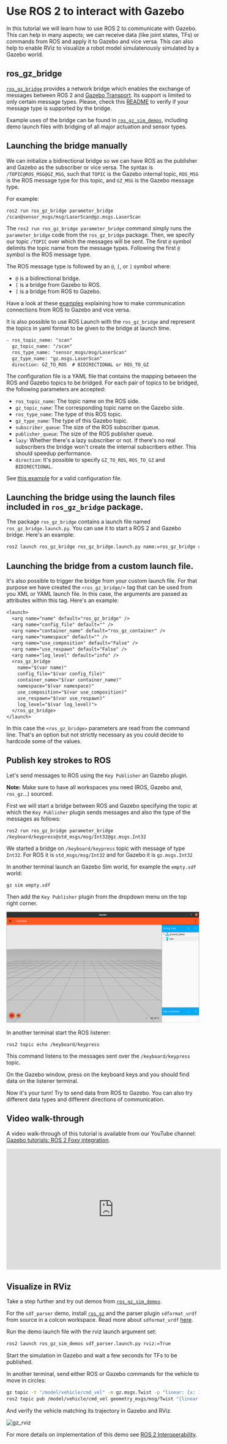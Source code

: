 # Use ROS 2 to interact with Gazebo

In this tutorial we will learn how to use ROS 2 to communicate with Gazebo. 
This can help in many aspects; we can receive data (like joint states, TFs) or commands
from ROS and apply it to Gazebo and vice versa. This can also help to enable RViz to visualize a robot model
simulatenously simulated by a Gazebo world.

## ros_gz_bridge

[`ros_gz_bridge`](https://github.com/gazebosim/ros_gz) provides a network bridge which enables the exchange of messages between ROS 2 and [Gazebo Transport](https://github.com/gazebosim/gz-transport). Its support is limited to only certain message types. Please, check this [README](https://github.com/gazebosim/ros_gz/blob/ros2/ros_gz_bridge/README.md) to verify if your message type is supported by the bridge.

Example uses of the bridge can be found in [`ros_gz_sim_demos`](https://github.com/gazebosim/ros_gz/tree/ros2/ros_gz_sim_demos), including demo launch files with bridging of all major actuation and sensor types.

## Launching the bridge manually

We can initialize a bidirectional bridge so we can have ROS as the publisher and Gazebo as the subscriber or vice versa. The syntax is `/TOPIC@ROS_MSG@GZ_MSG`, such that `TOPIC` is the Gazebo internal topic, `ROS_MSG` is the ROS message type for this topic, and `GZ_MSG` is the Gazebo message type.

For example:

```
ros2 run ros_gz_bridge parameter_bridge /scan@sensor_msgs/msg/LaserScan@gz.msgs.LaserScan
```

The `ros2 run ros_gz_bridge parameter_bridge` command simply runs the `parameter_bridge` code from the `ros_gz_bridge` package. Then, we specify our topic `/TOPIC` over which the messages will be sent. The first `@` symbol delimits the topic name from the message types. Following the first `@` symbol is the ROS message type.

The ROS message type is followed by an `@`, `[`, or `]` symbol where:

* `@`  is a bidirectional bridge.
* `[`  is a bridge from Gazebo to ROS.
* `]`  is a bridge from ROS to Gazebo.

Have a look at these [examples]( https://github.com/gazebosim/ros_gz/blob/ros2/ros_gz_bridge/README.md#example-1a-gazebo-transport-talker-and-ros-2-listener)
explaining how to make communication connections from ROS to Gazebo and vice versa.

It is also possible to use ROS Launch with the `ros_gz_bridge` and represent the topics in yaml format to be given to the bridge at launch time.

```
- ros_topic_name: "scan"
  gz_topic_name: "/scan"
  ros_type_name: "sensor_msgs/msg/LaserScan"
  gz_type_name: "gz.msgs.LaserScan"
  direction: GZ_TO_ROS  # BIDIRECTIONAL or ROS_TO_GZ
```

The configuration file is a YAML file that contains the mapping between the ROS
and Gazebo topics to be bridged. For each pair of topics to be bridged, the
following parameters are accepted:

* `ros_topic_name`: The topic name on the ROS side.
* `gz_topic_name`: The corresponding topic name on the Gazebo side.
* `ros_type_name`: The type of this ROS topic.
* `gz_type_name`: The type of this Gazebo topic.
* `subscriber_queue`: The size of the ROS subscriber queue.
* `publisher_queue`: The size of the ROS publisher queue.
* `lazy`: Whether there's a lazy subscriber or not. If there's no real
subscribers the bridge won't create the internal subscribers either. This should
speedup performance.
* `direction`: It's possible to specify `GZ_TO_ROS`, `ROS_TO_GZ` and
`BIDIRECTIONAL`.

See [this example](https://github.com/gazebosim/ros_gz/blob/ros2/ros_gz_bridge/test/config/full.yaml)
for a valid configuration file.


## Launching the bridge using the launch files included in `ros_gz_bridge` package.

The package `ros_gz_bridge` contains a launch file named
`ros_gz_bridge.launch.py`. You can use it to start a ROS 2 and Gazebo bridge.
Here's an example:

```bash
ros2 launch ros_gz_bridge ros_gz_bridge.launch.py name:=ros_gz_bridge config_file:=<path_to_your_YAML_file>
```

## Launching the bridge from a custom launch file.

It's also possible to trigger the bridge from your custom launch file. For that
purpose we have created the `<ros_gz_bridge/>` tag that can be used from you
XML or YAML launch file. In this case, the arguments are passed as attributes
within this tag. Here's an example:

```
<launch>
  <arg name="name" default="ros_gz_bridge" />
  <arg name="config_file" default="" />
  <arg name="container_name" default="ros_gz_container" />
  <arg name="namespace" default="" />
  <arg name="use_composition" default="False" />
  <arg name="use_respawn" default="False" />
  <arg name="log_level" default="info" />
  <ros_gz_bridge 
    name="$(var name)"
    config_file="$(var config_file)"
    container_name="$(var container_name)"
    namespace="$(var namespace)"
    use_composition="$(var use_composition)"
    use_respawn="$(var use_respawn)"
    log_level="$(var log_level)">
  </ros_gz_bridge>
</launch>
```

In this case the `<ros_gz_bridge>` parameters are read from the command line.
That's an option but not strictly necessary as you could decide to hardcode some
of the values.

## Publish key strokes to ROS

Let's send messages to ROS using the `Key Publisher` an Gazebo plugin.

**Note:** Make sure to have all workspaces you need (ROS, Gazebo and, `ros_gz`...) sourced.


First we will start a bridge between ROS and Gazebo specifying the topic
at which the `Key Publisher` plugin sends messages and also the type
of the messages as follows:

```
ros2 run ros_gz_bridge parameter_bridge /keyboard/keypress@std_msgs/msg/Int32@gz.msgs.Int32
```

We started a bridge on `/keyboard/keypress` topic with message of type `Int32`.
For ROS it is `std_msgs/msg/Int32` and for Gazebo it is `gz.msgs.Int32`

In another terminal launch an Gazebo Sim world, for example the `empty.sdf` world:

```
gz sim empty.sdf
```

Then add the `Key Publisher` plugin from the dropdown menu on the top right corner.

![empty_world_with_KeyPublisher](tutorials/ros2_integration/empty_world.png)

In another terminal start the ROS listener:

```
ros2 topic echo /keyboard/keypress
```

This command listens to the messages sent over the `/keyboard/keypress` topic.

On the Gazebo window, press on the keyboard keys and you should
find data on the listener terminal.

Now it's your turn! Try to send data from ROS to Gazebo. You can also try different data types and different directions of communication.

## Video walk-through

A video walk-through of this tutorial is available from our YouTube channel: [Gazebo tutorials: ROS 2 Foxy integration](https://youtu.be/IpZTNyTp9t8).

<iframe width="560" height="315" src="https://www.youtube.com/embed/IpZTNyTp9t8" frameborder="0" allow="accelerometer; autoplay; encrypted-media; gyroscope; picture-in-picture" allowfullscreen></iframe>

## Visualize in RViz

Take a step further and try out demos from [`ros_gz_sim_demos`](https://github.com/gazebosim/ros_gz/tree/ros2/ros_gz_sim_demos).

For the `sdf_parser` demo, install [`ros_gz`](https://github.com/gazebosim/ros_gz/tree/ros2) and the parser plugin `sdformat_urdf` from source in a colcon workspace.
Read more about `sdformat_urdf` [here](https://github.com/ros/sdformat_urdf/blob/ros2/sdformat_urdf/README.md).

Run the demo launch file with the rviz launch argument set:

```bash
ros2 launch ros_gz_sim_demos sdf_parser.launch.py rviz:=True
```

Start the simulation in Gazebo and wait a few seconds for TFs to be published.

In another terminal, send either ROS or Gazebo commands for the vehicle to move in circles:

```bash
gz topic -t "/model/vehicle/cmd_vel" -m gz.msgs.Twist -p "linear: {x: 1.0}, angular: {z: -0.1}"
ros2 topic pub /model/vehicle/cmd_vel geometry_msgs/msg/Twist "{linear: {x: 5.0, y: 0.0, z: 0.0}, angular: {x: 0.0, y: 0.0, z: -0.1}}
```

And verify the vehicle matching its trajectory in Gazebo and RViz.

![gz_rviz](tutorials/ros2_integration/gz_rviz.gif)

For more details on implementation of this demo see [ROS 2 Interoperability](ros2_interop).
